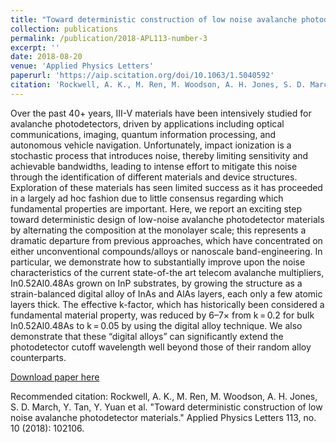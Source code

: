 ```yaml
---
title: "Toward deterministic construction of low noise avalanche photodetector materials"
collection: publications
permalink: /publication/2018-APL113-number-3
excerpt: ''
date: 2018-08-20
venue: 'Applied Physics Letters'
paperurl: 'https://aip.scitation.org/doi/10.1063/1.5040592'
citation: 'Rockwell, A. K., M. Ren, M. Woodson, A. H. Jones, S. D. March, Y. Tan, Y. Yuan et al. "Toward deterministic construction of low noise avalanche photodetector materials." Applied Physics Letters 113, no. 10 (2018): 102106.'
---
```

Over the past 40+ years, III-V materials have been intensively studied for avalanche photodetectors, driven by applications including optical communications, imaging, quantum information processing, and autonomous vehicle navigation. Unfortunately, impact ionization is a stochastic process that introduces noise, thereby limiting sensitivity and achievable bandwidths, leading to intense effort to mitigate this noise through the identification of different materials and device structures. Exploration of these materials has seen limited success as it has proceeded in a largely ad hoc fashion due to little consensus regarding which fundamental properties are important. Here, we report an exciting step toward deterministic design of low-noise avalanche photodetector materials by alternating the composition at the monolayer scale; this represents a dramatic departure from previous approaches, which have concentrated on either unconventional compounds/alloys or nanoscale band-engineering. In particular, we demonstrate how to substantially improve upon the noise characteristics of the current state-of-the art telecom avalanche multipliers, In0.52Al0.48As grown on InP substrates, by growing the structure as a strain-balanced digital alloy of InAs and AlAs layers, each only a few atomic layers thick. The effective k-factor, which has historically been considered a fundamental material property, was reduced by 6–7× from k = 0.2 for bulk In0.52Al0.48As to k = 0.05 by using the digital alloy technique. We also demonstrate that these “digital alloys” can significantly extend the photodetector cutoff wavelength well beyond those of their random alloy counterparts.

[Download paper here](https://aip.scitation.org/doi/10.1063/1.5040592)

Recommended citation: Rockwell, A. K., M. Ren, M. Woodson, A. H. Jones, S. D. March, Y. Tan, Y. Yuan et al. "Toward deterministic construction of low noise avalanche photodetector materials." Applied Physics Letters 113, no. 10 (2018): 102106.
